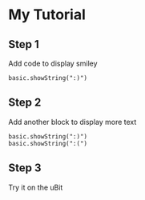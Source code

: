 # My Tutorial

## Step 1
Add code to display smiley
```blocks
basic.showString(":)")
```
## Step 2

Add another block to display more text
```blocks
basic.showString(":)")
basic.showString(":(")
```
## Step 3

Try it on the uBit

<script src="https://makecode.com/gh-pages-embed.js"></script><script>makeCodeRender("{{ site.makecode.home_url }}", "{{ site.github.owner_name }}/{{ site.github.repository_name }}");</script>
